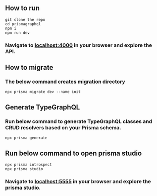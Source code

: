 ## How to run

```
git clone the repo
cd prismagraphql
npm i
npm run dev
```

### Navigate to [localhost:4000](http://localhost:4000) in your browser and explore the API.

## How to migrate

### The below command creates migration directory

```
npx prisma migrate dev --name init
```

## Generate TypeGraphQL

### Run below command to generate TypeGraphQL classes and CRUD resolvers based on your Prisma schema.

```
npx prisma generate
```

## Run below command to open prisma studio

```
npx prisma introspect
npx prisma studio
```

### Navigate to [localhost:5555](http://localhost:5555) in your browser and explore the prisma studio.
